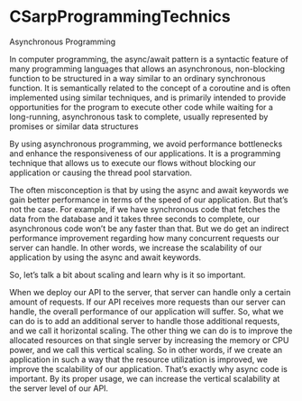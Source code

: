 # CSarpProgrammingTechnics

Asynchronous Programming

In computer programming, the async/await pattern is a syntactic feature of many programming languages that allows an asynchronous, non-blocking function to be structured in a way similar to an ordinary synchronous function. It is semantically related to the concept of a coroutine and is often implemented using similar techniques, and is primarily intended to provide opportunities for the program to execute other code while waiting for a long-running, asynchronous task to complete, usually represented by promises or similar data structures

By using asynchronous programming, we avoid performance bottlenecks and enhance the responsiveness of our applications. It is a programming technique that allows us to execute our flows without blocking our application or causing the thread pool starvation. 

The often misconception is that by using the async and await keywords we gain better performance in terms of the speed of our application. But that’s not the case. For example, if we have synchronous code that fetches the data from the database and it takes three seconds to complete, our asynchronous code won’t be any faster than that. But we do get an indirect performance improvement regarding how many concurrent requests our server can handle. In other words, we increase the scalability of our application by using the async and await keywords. 

So, let’s talk a bit about scaling and learn why is it so important.

When we deploy our API to the server, that server can handle only a certain amount of requests. If our API receives more requests than our server can handle, the overall performance of our application will suffer. So, what we can do is to add an additional server to handle those additional requests, and we call it horizontal scaling. The other thing we can do is to improve the allocated resources on that single server by increasing the memory or CPU power, and we call this vertical scaling. So in other words, if we create an application in such a way that the resource utilization is improved, we improve the scalability of our application. That’s exactly why async code is important. By its proper usage, we can increase the vertical scalability at the server level of our API.
